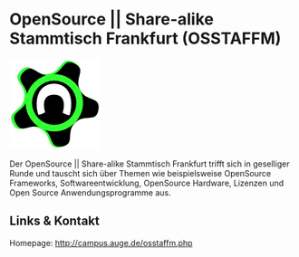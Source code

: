 # OpenSource || Share-alike Stammtisch Frankfurt (OSSTAFFM)
![OpenSource || Share-alike Stammtisch Frankfurt](./osstaffm.logo.png)

Der OpenSource || Share-alike Stammtisch Frankfurt trifft sich in geselliger Runde und tauscht sich über Themen wie beispielsweise OpenSource Frameworks, Softwareentwicklung, OpenSource Hardware, Lizenzen und Open Source Anwendungsprogramme aus.


## Links &amp; Kontakt

Homepage: <http://campus.auge.de/osstaffm.php>











